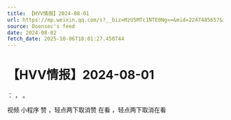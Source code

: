 ```yaml
---
title: 【HVV情报】2024-08-01
url: https://mp.weixin.qq.com/s?__biz=MzU5MTc1NTE0Ng==&mid=2247485657&idx=1&sn=04ce34fcccd5ae2859cb10b7d95a3f35
source: Doonsec's feed
date: 2024-08-02
fetch_date: 2025-10-06T18:01:27.450744
---
```


# 【HVV情报】2024-08-01

：
，
。

视频
小程序
赞
，轻点两下取消赞
在看
，轻点两下取消在看